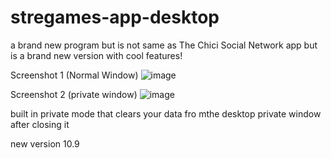 # stregames-app-desktop
a brand new program but is not same as The Chici Social Network app but is a brand new version with cool features!

Screenshot 1 (Normal Window)
![image](https://github.com/brojamesA/stregames-app-desktop/assets/141360241/6f5da3f5-c0f0-4cc1-a0bc-93f1c6e6b655)


Screenshot 2 (private window)
![image](https://github.com/brojamesA/stregames-app-desktop/assets/141360241/4237aed9-7bf2-425d-85c1-5cb7b1c8eebb)


built in private mode that clears your data fro mthe desktop private window after closing it

new version 10.9


